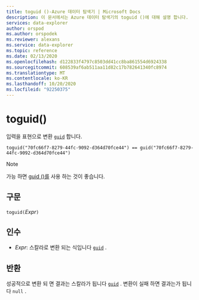 ```yaml
---
title: toguid ()-Azure 데이터 탐색기 | Microsoft Docs
description: 이 문서에서는 Azure 데이터 탐색기의 toguid ()에 대해 설명 합니다.
services: data-explorer
author: orspod
ms.author: orspodek
ms.reviewer: alexans
ms.service: data-explorer
ms.topic: reference
ms.date: 02/13/2020
ms.openlocfilehash: d122833f4797c8503dd41cc8ba861554d6924338
ms.sourcegitcommit: 608539af6ab511aa11d82c17b782641340fc8974
ms.translationtype: MT
ms.contentlocale: ko-KR
ms.lasthandoff: 10/20/2020
ms.locfileid: "92250375"
---
```

# <a name="toguid"></a>toguid()

입력을 표현으로 변환 [`guid`](./scalar-data-types/guid.md) 합니다.

```kusto
toguid("70fc66f7-8279-44fc-9092-d364d70fce44") == guid("70fc66f7-8279-44fc-9092-d364d70fce44")
```

> [!NOTE]
> 가능 하면 [guid ()를](./scalar-data-types/guid.md) 사용 하는 것이 좋습니다.

## <a name="syntax"></a>구문

`toguid(`*Expr*`)`

## <a name="arguments"></a>인수

* *Expr*: 스칼라로 변환 되는 식입니다 [`guid`](./scalar-data-types/guid.md) . 

## <a name="returns"></a>반환

성공적으로 변환 되 면 결과는 스칼라가 됩니다 [`guid`](./scalar-data-types/guid.md) .
변환이 실패 하면 결과는가 됩니다 `null` .
